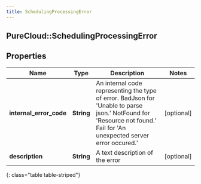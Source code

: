 ```yaml
---
title: SchedulingProcessingError
---
```

## PureCloud::SchedulingProcessingError

## Properties

|Name | Type | Description | Notes|
|------------ | ------------- | ------------- | -------------|
| **internal_error_code** | **String** | An internal code representing the type of error. BadJson for &#39;Unable to parse json.&#39; NotFound for &#39;Resource not found.&#39; Fail for &#39;An unexpected server error occured.&#39; | [optional] |
| **description** | **String** | A text description of the error | [optional] |
{: class="table table-striped"}


